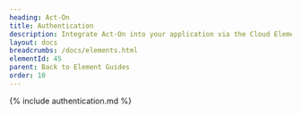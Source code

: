 ```yaml
---
heading: Act-On
title: Authentication
description: Integrate Act-On into your application via the Cloud Elements APIs.
layout: docs
breadcrumbs: /docs/elements.html
elementId: 45
parent: Back to Element Guides
order: 10
---
```


{% include authentication.md %}
